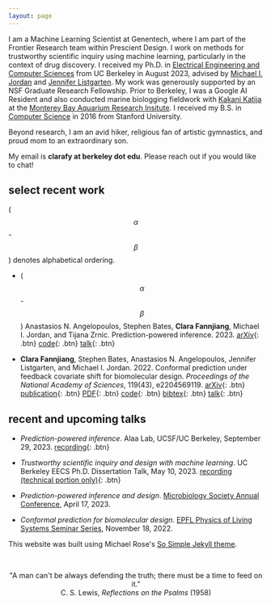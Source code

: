 ```yaml
---
layout: page
---
```


<script
  src="https://cdn.mathjax.org/mathjax/latest/MathJax.js?config=TeX-AMS-MML_HTMLorMML"
  type="text/javascript">
</script>

I am a Machine Learning Scientist at Genentech, where I am part of the Frontier Research team within Prescient Design. I work on methods for trustworthy scientific inquiry using machine learning, particularly in the context of drug discovery. I received my Ph.D. in [Electrical Engineering and Computer Sciences](https://eecs.berkeley.edu) from UC Berkeley in August 2023, advised by [Michael I. Jordan](https://people.eecs.berkeley.edu/~jordan/) and [Jennifer Listgarten](http://www.jennifer.listgarten.com/). My work was generously supported by an NSF Graduate Research Fellowship. Prior to Berkeley, I was a Google AI Resident and also conducted marine biologging fieldwork with [Kakani Katija](https://www.mbari.org/katija-kakani/) at the [Monterey Bay Aquarium Research Insitute](https://www.mbari.org/). I received my B.S. in [Computer Science](https://cs.stanford.edu/) in 2016 from Stanford University. 

Beyond research, I am an avid hiker, religious fan of artistic gymnastics, and proud mom to an extraordinary son.

My email is **clarafy at berkeley dot edu**. Please reach out if you would like to chat!

## select recent work

($$\alpha$$-$$\beta$$) denotes alphabetical ordering.

- ($$\alpha$$-$$\beta$$) Anastasios N. Angelopoulos, Stephen Bates, **Clara Fannjiang**, Michael I. Jordan, and Tijana Zrnic. Prediction-powered inference. 2023. [arXiv](https://arxiv.org/abs/2301.09633){: .btn} [code](https://github.com/aangelopoulos/prediction-powered-inference){: .btn} [talk](https://www.youtube.com/watch?v=FW5l5xEYETY){: .btn}

- **Clara Fannjiang**, Stephen Bates, Anastasios N. Angelopoulos, Jennifer Listgarten, and Michael I. Jordan. 2022. Conformal prediction under feedback covariate shift for biomolecular design. *Proceedings of the National Academy of Sciences*, 119(43), e2204569119. [arXiv](https://arxiv.org/abs/2202.03613){: .btn} [publication](https://www.pnas.org/doi/10.1073/pnas.2204569119){: .btn} [PDF](/research/pnas_2022.pdf){: .btn} [code](https://github.com/clarafy/conformal-for-design){: .btn} [bibtex](/bibtex/fannjiang2022conformal.bib){: .btn} [talk](https://www.youtube.com/watch?v=AOyDjBSQjhk){: .btn}  
<!-- Proteins and other biomolecules are being designed today based on predictive models of fitness. We develop a method for uncertainty quantification for the predictions for these designed objects, which have finite-sample guarantees of statistical validity for any fitness model and any design algorithm. -->

## recent and upcoming talks

- *Prediction-powered inference*. Alaa Lab, UCSF/UC Berkeley, September 29, 2023. [recording](https://www.youtube.com/watch?v=TlFpVpFx7JY){: .btn}

- *Trustworthy scientific inquiry and design with machine learning*. UC Berkeley EECS Ph.D. Dissertation Talk, May 10, 2023. [recording (technical portion only)](https://youtu.be/Wjdusvetyhs){: .btn}

- *Prediction-powered inference and design*. [Microbiology Society Annual Conference](https://microbiologysociety.org/event/annual-conference/annual-conference-2023.html), April 17, 2023.
<!-- [recording](https://www.youtube.com/watch?v=FW5l5xEYETY){: .btn} -->

- *Conformal prediction for biomolecular design*. [EPFL Physics of Living Systems Seminar Series](https://pols.epfl.ch/physics-of-living-systems-seminars/pols-data-seminar-series/), November 18, 2022.

<!-- - *Conformal prediction for the design problem*. [Machine Learning for Protein Engineering Seminar Series](https://www.ml4proteinengineering.com/), October 18, 2022. [recording](https://www.youtube.com/watch?v=AOyDjBSQjhk){: .btn} -->

This website was built using Michael Rose's [So Simple Jekyll theme](https://github.com/mmistakes/so-simple-theme).

<br>

<p style="text-align: center;">
"A man can't be always defending the truth; there must be a time to feed on it."<br>
C. S. Lewis, <em>Reflections on the Psalms</em> (1958)<br>
</p>